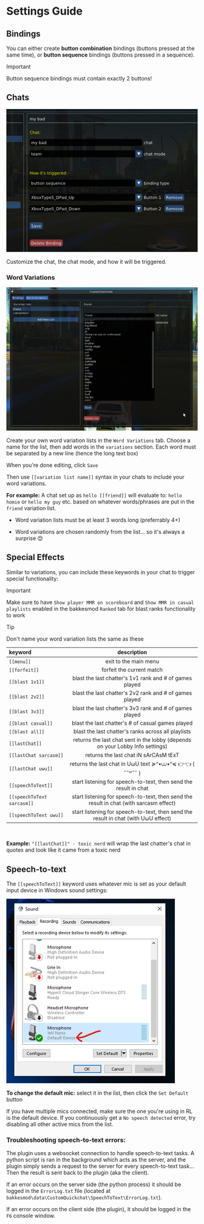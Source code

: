 # Settings Guide

## Bindings

You can either create **button combination** bindings (buttons pressed at the same time), or **button sequence** bindings (buttons pressed in a sequence).

>[!IMPORTANT]
>Button sequence bindings must contain exactly 2 buttons!

## Chats

![](./images/chat_binding_example.png)

Customize the chat, the chat mode, and how it will be triggered.

### Word Variations

![](./images/variation_list_example.png)

Create your own word variation lists in the `Word Variations` tab. Choose a name for the list, then add words in the `variations` section. Each word must be separated by a new line (hence the long text box)

When you're done editing, click `Save`

Then use `[[variation list name]]` syntax in your chats to include your word variations.

**For example:** A chat set up as `hello [[friend]]` will evaluate to: `hello homie` or `hello my guy` etc. based on whatever words/phrases are put in the `friend` variation list.

 - Word variation lists must be at least 3 words long (preferrably 4+)

 - Word variations are chosen randomly from the list... so it's always a surprise 😊


## Special Effects

Similar to variations, you can include these keywords in your chat to trigger special functionality:

>[!IMPORTANT]
>Make sure to have `Show player MMR on scoreboard` and `Show MMR in casual playlists` enabled in the bakkesmod `Ranked` tab for blast ranks functionality to work

>[!TIP]
>Don't name your word variation lists the same as these

| keyword | description |
|:---|:---:|
`[[menu]]` | exit to the main menu
`[[forfeit]]` | forfeit the current match
`[[blast 1v1]]` | blast the last chatter's 1v1 rank and # of games played
`[[blast 2v2]]` | blast the last chatter's 2v2 rank and # of games played
`[[blast 3v3]]` | blast the last chatter's 3v3 rank and # of games played
`[[blast casual]]` | blast the last chatter's # of casual games played
`[[blast all]]` | blast the last chatter's ranks across all playlists
`[[lastChat]]` | returns the last chat sent in the lobby (depends on your Lobby Info settings)
`[[lastChat sarcasm]]` | returns the last chat iN sArCAsM tExT
`[[lastChat uwu]]` | returns the last chat in UωU text ≽^•⩊•^≼ 👉👈 ( ˶ˆ꒳ˆ˵ )
`[[speechToText]]` | start listening for speech-to-text, then send the result in chat
`[[speechToText sarcasm]]` | start listening for speech-to-text, then send the result in chat (with sarcasm effect)
`[[speechToText uwu]]` | start listening for speech-to-text, then send the result in chat (with UωU effect)

<br>

**Example:** `"[[lastChat]]" - toxic nerd` will wrap the last chatter's chat in quotes and look like it came from a toxic nerd

## Speech-to-text

The `[[speechToText]]` keyword uses whatever mic is set as your default input device in Windows sound settings:

![](./images/default_device.png)

**To change the default mic:** select it in the list, then click the `Set Default` button

If you have multiple mics connected, make sure the one you're using in RL is the default device. If you continuously get a `No speech detected` error, try disabling all other active mics from the list.

### Troubleshooting speech-to-text errors:

The plugin uses a websocket connection to handle speech-to-text tasks. A python script is ran in the background which acts as the server, and the plugin simply sends a request to the server for every speech-to-text task... Then the result is sent back to the plugin (aka the client).

If an error occurs on the server side (the python process) it should be logged in the `ErrorLog.txt` file (located at `bakkesmod\data\CustomQuickchat\SpeechToText\ErrorLog.txt`).

If an error occurs on the client side (the plugin), it should be logged in the `F6` console window.
